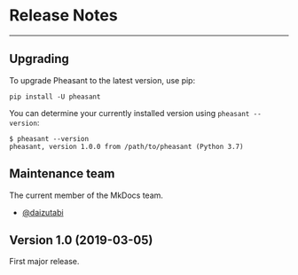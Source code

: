 # Release Notes

---

## Upgrading

To upgrade Pheasant to the latest version, use pip:

~~~
pip install -U pheasant
~~~

You can determine your currently installed version using `pheasant --version`:

~~~
$ pheasant --version
pheasant, version 1.0.0 from /path/to/pheasant (Python 3.7)
~~~

## Maintenance team

The current member of the MkDocs team.

* [@daizutabi](https://github.com/daizutabi/)

## Version 1.0 (2019-03-05)

First major release.
